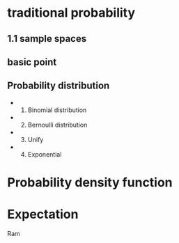 # traditional probability

## 1.1 sample spaces
## basic point
## Probability distribution
 - 1. Binomial distribution 
 - 2. Bernoulli distribution
 - 3. Unify
 - 4. Exponential

# Probability density function

# 

# Expectation

Ram
